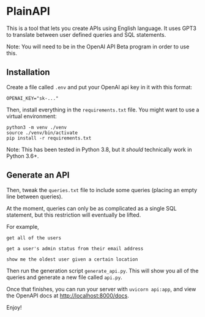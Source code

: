 # PlainAPI

This is a tool that lets you create APIs using English language.
It uses GPT3 to translate between user defined queries and SQL statements.

Note: You will need to be in the OpenAI API Beta program in order to use this.

## Installation

Create a file called `.env` and put your OpenAI api key in it with this format:

```
OPENAI_KEY="sk-..."
```

Then, install everything in the `requirements.txt` file.
You might want to use a virtual environment:

```
python3 -m venv ./venv
source ./venv/bin/activate
pip install -r requirements.txt
```

Note: This has been tested in Python 3.8, but it _should_ technically work in Python 3.6+.

## Generate an API

Then, tweak the `queries.txt` file to include some queries
(placing an empty line between queries).

At the moment, queries can only be as complicated as a single SQL
statement, but this restriction will eventually be lifted.

For example,

```
get all of the users

get a user's admin status from their email address

show me the oldest user given a certain location
```

Then run the generation script `generate_api.py`.
This will show you all of the queries and generate
a new file called `api.py`.

Once that finishes, you can run your server with `uvicorn api:app`,
and view the OpenAPI docs at [http://localhost:8000/docs](http://localhost:8000/docs).

Enjoy!

